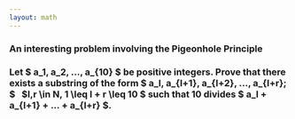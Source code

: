 ```yaml
---
layout: math
---
```


### An interesting problem involving the Pigeonhole Principle

### Let $ a_1, a_2, ..., a_{10} $ be positive integers. Prove that there exists a substring of the form $ a_l, a_{l+1}, a_{l+2}, ..., a_{l+r}; $ &nbsp; $l,r \in N, 1 \leq l + r \leq 10 $ such that 10 divides $ a_l + a_{l+1} + ... + a_{l+r} $.
